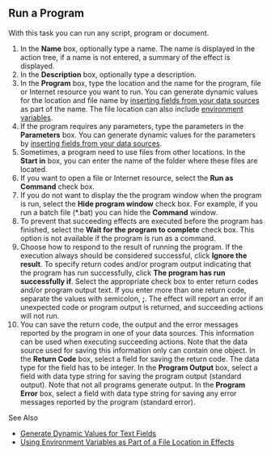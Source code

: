 ## Run a Program

With this task you can run any script, program or document.

1.  In the **Name** box, optionally type a name. The name is displayed in the action tree, if a name is not entered, a summary of the effect is displayed.
2.  In the **Description** box, optionally type a description.
3.  In the **Program** box, type the location and the name for the program, file or Internet resource you want to run. You can generate dynamic values for the location and file name by [inserting fields from your data sources](../generate-dynamic-values-for-text-fields.md "Generate Dynamic Values for Text Fields") as part of the name. The file location can also include [environment variables](../../../forms/using-environment-variables-as-part-of-a-file-location-in-effects.md "Using Environment Variables as Part of a File Location in Effects").
4.  If the program requires any parameters, type the parameters in the **Parameters** box. You can generate dynamic values for the parameters by [inserting fields from your data sources](../generate-dynamic-values-for-text-fields.md "Generate Dynamic Values for Text Fields").
5.  Sometimes, a program need to use files from other locations. In the **Start in** box, you can enter the name of the folder where these files are located.
6.  If you want to open a file or Internet resource, select the **Run as Command** check box.
7.  If you do not want to display the the program window when the program is run, select the **Hide program window** check box. For example, if you run a batch file (*.bat) you can hide the **Command** window.
8.  To prevent that succeeding effects are executed before the program has finished, select the **Wait for the program to complete** check box. This option is not available if the program is run as a command.
9.  Choose how to respond to the result of running the program. If the execution always should be considered successful, click **Ignore the result**. To specify return codes and/or program output indicating that the program has run successfully, click **The program has run successfully if**. Select the appropriate check box to enter return codes and/or program output text. If you enter more than one return code, separate the values with semicolon, **;**. The effect will report an error if an unexpected code or program output is returned, and succeeding actions will not run.
10.  You can save the return code, the output and the error messages reported by the program in one of your data sources. This information can be used when executing succeeding actions. Note that the data source used for saving this information only can contain one object. In the **Return Code** box, select a field for saving the return code. The data type for the field has to be integer. In the **Program Output** box, select a field with data type string for saving the program output (standard output). Note that not all programs generate output. In the **Program Error** box, select a field with data type string for saving any error messages reported by the program (standard error).

See Also

*   [Generate Dynamic Values for Text Fields](../generate-dynamic-values-for-text-fields.md)
*   [Using Environment Variables as Part of a File Location in Effects](../../../forms/using-environment-variables-as-part-of-a-file-location-in-effects.md)